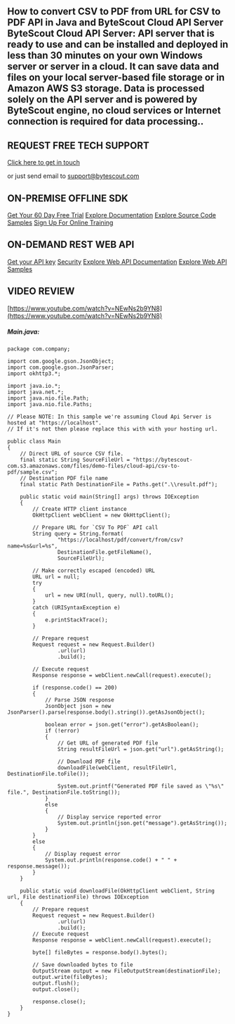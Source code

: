 ## How to convert CSV to PDF from URL for CSV to PDF API in Java and ByteScout Cloud API Server ByteScout Cloud API Server: API server that is ready to use and can be installed and deployed in less than 30 minutes on your own Windows server or server in a cloud. It can save data and files on your local server-based file storage or in Amazon AWS S3 storage. Data is processed solely on the API server and is powered by ByteScout engine, no cloud services or Internet connection is required for data processing..

## REQUEST FREE TECH SUPPORT

[Click here to get in touch](https://bytescout.zendesk.com/hc/en-us/requests/new?subject=ByteScout%20Cloud%20API%20Server%20Question)

or just send email to [support@bytescout.com](mailto:support@bytescout.com?subject=ByteScout%20Cloud%20API%20Server%20Question) 

## ON-PREMISE OFFLINE SDK 

[Get Your 60 Day Free Trial](https://bytescout.com/download/web-installer?utm_source=github-readme)
[Explore Documentation](https://bytescout.com/documentation/index.html?utm_source=github-readme)
[Explore Source Code Samples](https://github.com/bytescout/ByteScout-SDK-SourceCode/)
[Sign Up For Online Training](https://academy.bytescout.com/)


## ON-DEMAND REST WEB API

[Get your API key](https://app.pdf.co/signup?utm_source=github-readme)
[Security](https://pdf.co/security)
[Explore Web API Documentation](https://apidocs.pdf.co?utm_source=github-readme)
[Explore Web API Samples](https://github.com/bytescout/ByteScout-SDK-SourceCode/tree/master/PDF.co%20Web%20API)

## VIDEO REVIEW

[https://www.youtube.com/watch?v=NEwNs2b9YN8](https://www.youtube.com/watch?v=NEwNs2b9YN8)




<!-- code block begin -->

##### **Main.java:**
    
```
package com.company;

import com.google.gson.JsonObject;
import com.google.gson.JsonParser;
import okhttp3.*;

import java.io.*;
import java.net.*;
import java.nio.file.Path;
import java.nio.file.Paths;

// Please NOTE: In this sample we're assuming Cloud Api Server is hosted at "https://localhost". 
// If it's not then please replace this with with your hosting url.

public class Main
{
    // Direct URL of source CSV file.
	final static String SourceFileUrl = "https://bytescout-com.s3.amazonaws.com/files/demo-files/cloud-api/csv-to-pdf/sample.csv";
    // Destination PDF file name
    final static Path DestinationFile = Paths.get(".\\result.pdf");

    public static void main(String[] args) throws IOException
    {
        // Create HTTP client instance
        OkHttpClient webClient = new OkHttpClient();

        // Prepare URL for `CSV To PDF` API call
        String query = String.format(
                "https://localhost/pdf/convert/from/csv?name=%s&url=%s",
                DestinationFile.getFileName(),
                SourceFileUrl);

        // Make correctly escaped (encoded) URL
        URL url = null;
        try
        {
            url = new URI(null, query, null).toURL();
        }
        catch (URISyntaxException e)
        {
            e.printStackTrace();
        }

        // Prepare request
        Request request = new Request.Builder()
                .url(url)
                .build();

        // Execute request
        Response response = webClient.newCall(request).execute();

        if (response.code() == 200)
        {
            // Parse JSON response
            JsonObject json = new JsonParser().parse(response.body().string()).getAsJsonObject();

            boolean error = json.get("error").getAsBoolean();
            if (!error)
            {
                // Get URL of generated PDF file
                String resultFileUrl = json.get("url").getAsString();

                // Download PDF file
                downloadFile(webClient, resultFileUrl, DestinationFile.toFile());

                System.out.printf("Generated PDF file saved as \"%s\" file.", DestinationFile.toString());
            }
            else
            {
                // Display service reported error
                System.out.println(json.get("message").getAsString());
            }
        }
        else
        {
            // Display request error
            System.out.println(response.code() + " " + response.message());
        }
    }

    public static void downloadFile(OkHttpClient webClient, String url, File destinationFile) throws IOException
    {
        // Prepare request
        Request request = new Request.Builder()
                .url(url)
                .build();
        // Execute request
        Response response = webClient.newCall(request).execute();

        byte[] fileBytes = response.body().bytes();

        // Save downloaded bytes to file
        OutputStream output = new FileOutputStream(destinationFile);
        output.write(fileBytes);
        output.flush();
        output.close();

        response.close();
    }
}

```

<!-- code block end -->